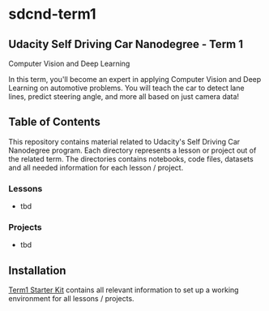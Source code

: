 # sdcnd-term1

## Udacity Self Driving Car Nanodegree - Term 1
Computer Vision and Deep Learning

In this term, you'll become an expert in applying Computer Vision and Deep Learning on automotive problems. You will teach the car to detect lane lines, predict steering angle, and more all based on just camera data!

## Table of Contents
This repository contains material related to Udacity's Self Driving Car Nanodegree program. Each directory represents a lesson or project out of the related term. The directories contains notebooks, code files, datasets and all needed information for each lesson / project.

### Lessons
- tbd

### Projects
- tbd

## Installation
[Term1 Starter Kit](https://github.com/udacity/CarND-Term1-Starter-Kit) contains all relevant information to set up a working environment for all lessons / projects.
